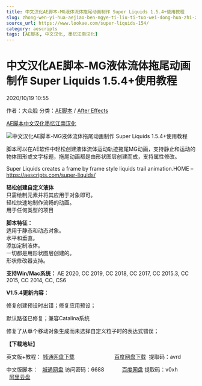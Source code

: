 ```yaml
---
title: 中文汉化AE脚本-MG液体流体拖尾动画制作 Super Liquids 1.5.4+使用教程
slug: zhong-wen-yi-hua-aejiao-ben-mgye-ti-liu-ti-tuo-wei-dong-hua-zhi-zuo-super-liquids-1-5-4-shi-yong-jiao-cheng
source_url: https://www.lookae.com/super-liquids-154/
category: aescripts
tags: [AE脚本, 中文汉化, 墨忆江南汉化]
---
```

# 中文汉化AE脚本-MG液体流体拖尾动画制作 Super Liquids 1.5.4+使用教程

2020/10/19 10:55

作者：大众脸
分类：[AE脚本](https://www.lookae.com/after-effects/aescripts/) / [After Effects](https://www.lookae.com/after-effects/)

[AE脚本](https://www.lookae.com/tag/ae%e8%84%9a%e6%9c%ac/)[中文汉化](https://www.lookae.com/tag/%e4%b8%ad%e6%96%87%e6%b1%89%e5%8c%96/)[墨忆江南汉化](https://www.lookae.com/tag/mychn/)

![中文汉化AE脚本-MG液体流体拖尾动画制作 Super Liquids 1.5.4+使用教程](https://www.lookae.com/wp-content/uploads/2019/04/Super-Liquids.jpg "中文汉化AE脚本-MG液体流体拖尾动画制作 Super Liquids 1.5.4+使用教程-LookAE.com")

脚本可以在AE软件中轻松创建液体流体运动轨迹拖尾MG动画，支持静止和运动的物体图形或文字标题，拖尾动画都是由形状图层创建而成，支持属性修改。

Super Liquids creates a frame by frame style liquids trail animation.HOME – https://aescripts.com/super-liquids/

**轻松创建自定义液体**  
只需绘制元素并将其应用于对象即可。  
轻松快速地制作流畅的动画。  
用于任何类型的项目

**脚本特征：**  
适用于静态和动态对象。  
水平和垂直。  
添加定制液体。  
一切都是用形状图层创建的。  
形状修改器支持。

**支持Win/Mac系统：** AE 2020, CC 2019, CC 2018, CC 2017, CC 2015.3, CC 2015, CC 2014, CC, CS6

**V1.5.4更新内容：**

修复创建预设时出错；修复应用预设；

默认路径已修复；兼容Catalina系统

修复了从单个移动对象生成而未选择自定义粒子时的表达式错误；

**【下载地址】**

英文版+教程： [城通网盘下载](https://089u.com/file/680462-467521648)                           [百度网盘下载](https://pan.baidu.com/s/1_035HfcvI1I1jqoKxy3WZg)  提取码：avrd

中文版脚本：   [城通网盘](https://url70.ctfile.com/f/2827370-625635009-036775?p=4431) 访问密码：6688            [百度网盘](https://pan.baidu.com/s/16dMJXfPLWd0k1VYaNl4S4g?pwd=v0xh) 提取码：v0xh              [阿里云盘](https://www.aliyundrive.com/s/HVX6X7bVh7p)
